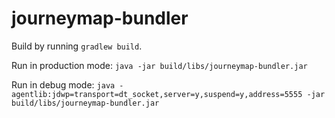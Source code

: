 # journeymap-bundler

Build by running ```gradlew build```.

Run in production mode: ```java -jar build/libs/journeymap-bundler.jar```

Run in debug mode: ```java -agentlib:jdwp=transport=dt_socket,server=y,suspend=y,address=5555 -jar build/libs/journeymap-bundler.jar```
